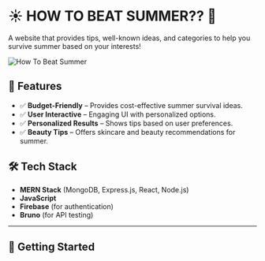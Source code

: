 # ☀️ HOW TO BEAT SUMMER?? 🌊  

A website that provides tips, well-known ideas, and categories to help you survive summer based on your interests!  

![How To Beat Summer](https://i.pinimg.com/564x/e3/ae/a7/e3aea7944ec067ed3ef8e5aee2adaf0f.jpg)  

## 📌 Features  
- ✅ **Budget-Friendly** – Provides cost-effective summer survival ideas.  
- ✅ **User Interactive** – Engaging UI with personalized options.  
- ✅ **Personalized Results** – Shows tips based on user preferences.  
- ✅ **Beauty Tips** – Offers skincare and beauty recommendations for summer.  

## 🛠️ Tech Stack  
- **MERN Stack** (MongoDB, Express.js, React, Node.js)  
- **JavaScript**  
- **Firebase** (for authentication)  
- **Bruno** (for API testing)  

---

## 🚀 Getting Started  
